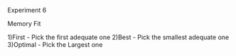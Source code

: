 Experiment 6

Memory Fit 

1)First - Pick the first adequate one
2)Best - Pick the smallest adequate one
3)Optimal - Pick the Largest one